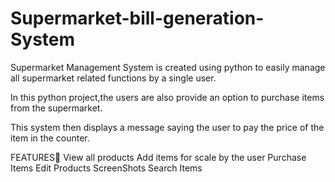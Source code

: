 # Supermarket-bill-generation-System

Supermarket Management System is created using python to easily manage all supermarket related functions by a single user.

In this python project,the users are also provide an option to purchase items from the supermarket.

This system then displays a message saying the user to pay the price of the item in the counter.

FEATURES💖
        View all products
        Add items for scale by the user
        Purchase Items
        Edit Products
        ScreenShots
        Search Items
